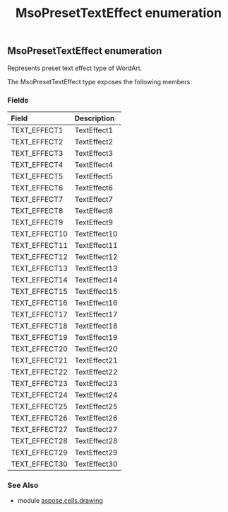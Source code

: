 ﻿---
title: MsoPresetTextEffect enumeration
second_title: Aspose.Cells for Python via .NET API References
description: 
type: docs
weight: 1030
url: /aspose.cells.drawing/msopresettexteffect/
is_root: false
---

## MsoPresetTextEffect enumeration

Represents preset text effect type of WordArt.



The MsoPresetTextEffect type exposes the following members:

### Fields
| Field | Description |
| :- | :- |
| TEXT_EFFECT1 | TextEffect1 |
| TEXT_EFFECT2 | TextEffect2 |
| TEXT_EFFECT3 | TextEffect3 |
| TEXT_EFFECT4 | TextEffect4 |
| TEXT_EFFECT5 | TextEffect5 |
| TEXT_EFFECT6 | TextEffect6 |
| TEXT_EFFECT7 | TextEffect7 |
| TEXT_EFFECT8 | TextEffect8 |
| TEXT_EFFECT9 | TextEffect9 |
| TEXT_EFFECT10 | TextEffect10 |
| TEXT_EFFECT11 | TextEffect11 |
| TEXT_EFFECT12 | TextEffect12 |
| TEXT_EFFECT13 | TextEffect13 |
| TEXT_EFFECT14 | TextEffect14 |
| TEXT_EFFECT15 | TextEffect15 |
| TEXT_EFFECT16 | TextEffect16 |
| TEXT_EFFECT17 | TextEffect17 |
| TEXT_EFFECT18 | TextEffect18 |
| TEXT_EFFECT19 | TextEffect19 |
| TEXT_EFFECT20 | TextEffect20 |
| TEXT_EFFECT21 | TextEffect21 |
| TEXT_EFFECT22 | TextEffect22 |
| TEXT_EFFECT23 | TextEffect23 |
| TEXT_EFFECT24 | TextEffect24 |
| TEXT_EFFECT25 | TextEffect25 |
| TEXT_EFFECT26 | TextEffect26 |
| TEXT_EFFECT27 | TextEffect27 |
| TEXT_EFFECT28 | TextEffect28 |
| TEXT_EFFECT29 | TextEffect29 |
| TEXT_EFFECT30 | TextEffect30 |



### See Also
* module [aspose.cells.drawing](..)
